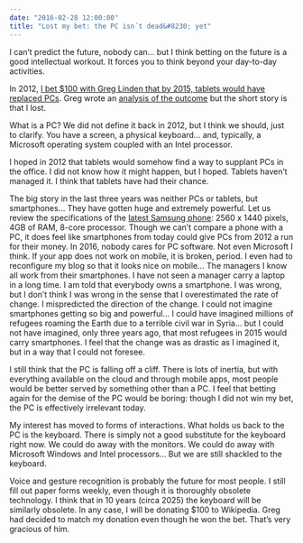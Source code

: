 ```yaml
---
date: "2016-02-28 12:00:00"
title: "Lost my bet: the PC isn´t dead&#8230; yet"
---
```




I can&rsquo;t predict the future, nobody can&hellip; but I think betting on the future is a good intellectual workout. It forces you to think beyond your day-to-day activities.

In 2012, [I bet $100 with Greg Linden that by 2015, tablets would have replaced PCs](/lemire/blog/2012/09/10/will-tablets-kill-pcs/). Greg wrote an [analysis of the outcome](http://glinden.blogspot.ca/2016/02/tablets-replacing-pcs-resolving-100-bet.html) but the short story is that I lost.

What is a PC? We did not define it back in 2012, but I think we should, just to clarify. You have a screen, a physical keyboard&hellip; and, typically, a Microsoft operating system coupled with an Intel processor.

I hoped in 2012 that tablets would somehow find a way to supplant PCs in the office. I did not know how it might happen, but I hoped. Tablets haven&rsquo;t managed it. I think that tablets have had their chance.

The big story in the last three years was neither PCs or tablets, but smartphones&hellip; They have gotten huge and extremely powerful. Let us review the specifications of the [latest Samsung phone](https://www.androidpit.com/samsung-galaxy-s7-edge-review): 2560 x 1440 pixels, 4GB of RAM, 8-core processor. Though we can&rsquo;t compare a phone with a PC, it does feel like smartphones from today could give PCs from 2012 a run for their money. In 2016, nobody cares for PC software. Not even Microsoft I think. If your app does not work on mobile, it is broken, period. I even had to reconfigure my blog so that it looks nice on mobile&hellip; The managers I know all work from their smartphones. I have not seen a manager carry a laptop in a long time. I am told that everybody owns a smartphone.
I was wrong, but I don&rsquo;t think I was wrong in the sense that I overestimated the rate of change. I mispredicted the direction of the change. I could not imagine smartphones getting so big and powerful&hellip; I could have imagined millions of refugees roaming the Earth due to a terrible civil war in Syria&hellip; but I could not have imagined, only three years ago, that most refugees in 2015 would carry smartphones. I feel that the change was as drastic as I imagined it, but in a way that I could not foresee.

I still think that the PC is falling off a cliff. There is lots of inertia, but with everything available on the cloud and through mobile apps, most people would be better served by something other than a PC. I feel that betting again for the demise of the PC would be boring: though I did not win my bet, the PC is effectively irrelevant today.

My interest has moved to forms of interactions. What holds us back to the PC is the keyboard. There is simply not a good substitute for the keyboard right now. We could do away with the monitors. We could do away with Microsoft Windows and Intel processors&hellip; But we are still shackled to the keyboard.

Voice and gesture recognition is probably the future for most people. I still fill out paper forms weekly, even though it is thoroughly obsolete technology. I think that in 10 years (circa 2025) the keyboard will be similarly obsolete.
In any case, I will be donating $100 to Wikipedia. Greg had decided to match my donation even though he won the bet. That&rsquo;s very gracious of him.

